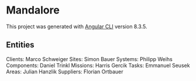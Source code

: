 # Mandalore

This project was generated with [Angular CLI](https://github.com/angular/angular-cli) version 8.3.5.

## Entities
Clients: Marco Schweiger
Sites: Simon Bauer
Systems: Philipp Weihs
Components: Daniel Trinkl
Missions: Harris Gercik
Tasks: Emmanuel Seusek
Areas: Julian Hanzlik
Suppliers: Florian Ortbauer
